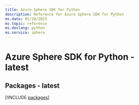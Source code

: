 ```yaml
---
title: Azure Sphere SDK for Python
description: Reference for Azure Sphere SDK for Python
ms.date: 05/20/2025
ms.topic: reference
ms.devlang: python
ms.service: sphere
---
```

# Azure Sphere SDK for Python - latest
## Packages - latest
[!INCLUDE [packages](sphere-index.md)]